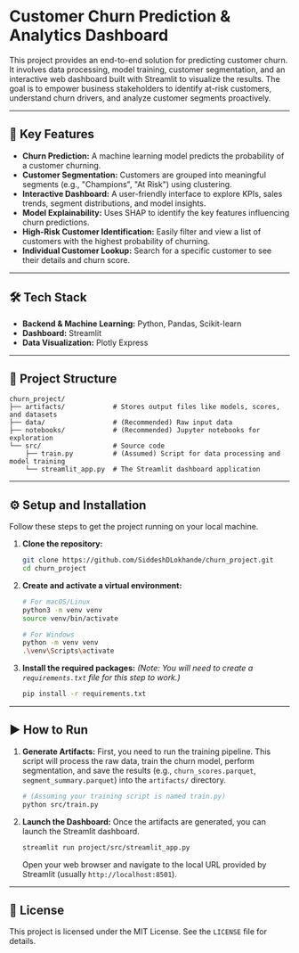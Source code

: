 # Customer Churn Prediction & Analytics Dashboard

This project provides an end-to-end solution for predicting customer churn. It involves data processing, model training, customer segmentation, and an interactive web dashboard built with Streamlit to visualize the results. The goal is to empower business stakeholders to identify at-risk customers, understand churn drivers, and analyze customer segments proactively.

 <!-- Replace with a screenshot of your dashboard -->

---

## 🚀 Key Features

*   **Churn Prediction:** A machine learning model predicts the probability of a customer churning.
*   **Customer Segmentation:** Customers are grouped into meaningful segments (e.g., "Champions", "At Risk") using clustering.
*   **Interactive Dashboard:** A user-friendly interface to explore KPIs, sales trends, segment distributions, and model insights.
*   **Model Explainability:** Uses SHAP to identify the key features influencing churn predictions.
*   **High-Risk Customer Identification:** Easily filter and view a list of customers with the highest probability of churning.
*   **Individual Customer Lookup:** Search for a specific customer to see their details and churn score.

---

## 🛠️ Tech Stack

*   **Backend & Machine Learning:** Python, Pandas, Scikit-learn
*   **Dashboard:** Streamlit
*   **Data Visualization:** Plotly Express

---

## 📂 Project Structure

```
churn_project/
├── artifacts/            # Stores output files like models, scores, and datasets
├── data/                 # (Recommended) Raw input data
├── notebooks/            # (Recommended) Jupyter notebooks for exploration
└── src/                  # Source code
    ├── train.py          # (Assumed) Script for data processing and model training
    └── streamlit_app.py  # The Streamlit dashboard application
```

---

## ⚙️ Setup and Installation

Follow these steps to get the project running on your local machine.

1.  **Clone the repository:**
    ```bash
    git clone https://github.com/SiddeshDLokhande/churn_project.git
    cd churn_project
    ```

2.  **Create and activate a virtual environment:**
    ```bash
    # For macOS/Linux
    python3 -m venv venv
    source venv/bin/activate

    # For Windows
    python -m venv venv
    .\venv\Scripts\activate
    ```

3.  **Install the required packages:**
    *(Note: You will need to create a `requirements.txt` file for this step to work.)*
    ```bash
    pip install -r requirements.txt
    ```

---

## ▶️ How to Run

1.  **Generate Artifacts:**
    First, you need to run the training pipeline. This script will process the raw data, train the churn model, perform segmentation, and save the results (e.g., `churn_scores.parquet`, `segment_summary.parquet`) into the `artifacts/` directory.

    ```bash
    # (Assuming your training script is named train.py)
    python src/train.py
    ```

2.  **Launch the Dashboard:**
    Once the artifacts are generated, you can launch the Streamlit dashboard.

    ```bash
    streamlit run project/src/streamlit_app.py
    ```

    Open your web browser and navigate to the local URL provided by Streamlit (usually `http://localhost:8501`).

---

## 📄 License

This project is licensed under the MIT License. See the `LICENSE` file for details.

